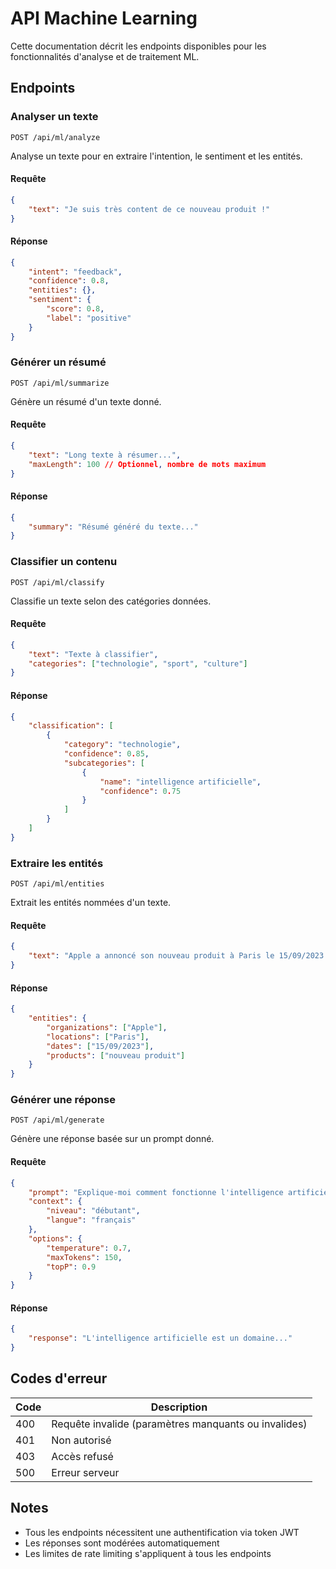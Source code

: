 # API Machine Learning

Cette documentation décrit les endpoints disponibles pour les fonctionnalités d'analyse et de traitement ML.

## Endpoints

### Analyser un texte
```http
POST /api/ml/analyze
```

Analyse un texte pour en extraire l'intention, le sentiment et les entités.

#### Requête
```json
{
    "text": "Je suis très content de ce nouveau produit !"
}
```

#### Réponse
```json
{
    "intent": "feedback",
    "confidence": 0.8,
    "entities": {},
    "sentiment": {
        "score": 0.8,
        "label": "positive"
    }
}
```

### Générer un résumé
```http
POST /api/ml/summarize
```

Génère un résumé d'un texte donné.

#### Requête
```json
{
    "text": "Long texte à résumer...",
    "maxLength": 100 // Optionnel, nombre de mots maximum
}
```

#### Réponse
```json
{
    "summary": "Résumé généré du texte..."
}
```

### Classifier un contenu
```http
POST /api/ml/classify
```

Classifie un texte selon des catégories données.

#### Requête
```json
{
    "text": "Texte à classifier",
    "categories": ["technologie", "sport", "culture"]
}
```

#### Réponse
```json
{
    "classification": [
        {
            "category": "technologie",
            "confidence": 0.85,
            "subcategories": [
                {
                    "name": "intelligence artificielle",
                    "confidence": 0.75
                }
            ]
        }
    ]
}
```

### Extraire les entités
```http
POST /api/ml/entities
```

Extrait les entités nommées d'un texte.

#### Requête
```json
{
    "text": "Apple a annoncé son nouveau produit à Paris le 15/09/2023."
}
```

#### Réponse
```json
{
    "entities": {
        "organizations": ["Apple"],
        "locations": ["Paris"],
        "dates": ["15/09/2023"],
        "products": ["nouveau produit"]
    }
}
```

### Générer une réponse
```http
POST /api/ml/generate
```

Génère une réponse basée sur un prompt donné.

#### Requête
```json
{
    "prompt": "Explique-moi comment fonctionne l'intelligence artificielle",
    "context": {
        "niveau": "débutant",
        "langue": "français"
    },
    "options": {
        "temperature": 0.7,
        "maxTokens": 150,
        "topP": 0.9
    }
}
```

#### Réponse
```json
{
    "response": "L'intelligence artificielle est un domaine..."
}
```

## Codes d'erreur

| Code | Description |
|------|-------------|
| 400  | Requête invalide (paramètres manquants ou invalides) |
| 401  | Non autorisé |
| 403  | Accès refusé |
| 500  | Erreur serveur |

## Notes
- Tous les endpoints nécessitent une authentification via token JWT
- Les réponses sont modérées automatiquement
- Les limites de rate limiting s'appliquent à tous les endpoints 